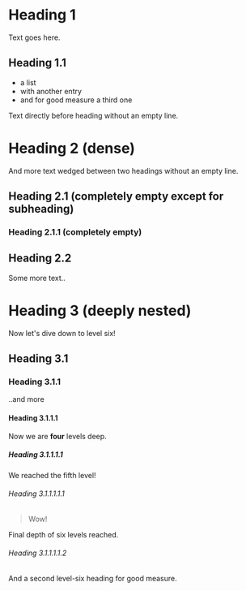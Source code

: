# Heading 1

Text goes here.

## Heading 1.1

- a list
- with another entry
- and for good measure a third one

Text directly before heading without an empty line.
# Heading 2 (dense)
And more text wedged between two headings without an empty line.
## Heading 2.1 (completely empty except for subheading)
### Heading 2.1.1 (completely empty)
## Heading 2.2

Some more text..

# Heading 3 (deeply nested)

Now let's dive down to level six!

## Heading 3.1
### Heading 3.1.1

..and more

#### Heading 3.1.1.1

Now we are **four** levels deep.

##### Heading 3.1.1.1.1

We reached the fifth level!

###### Heading 3.1.1.1.1.1

> Wow!

Final depth of six levels reached.

###### Heading 3.1.1.1.1.2

And a second level-six heading for good measure.
